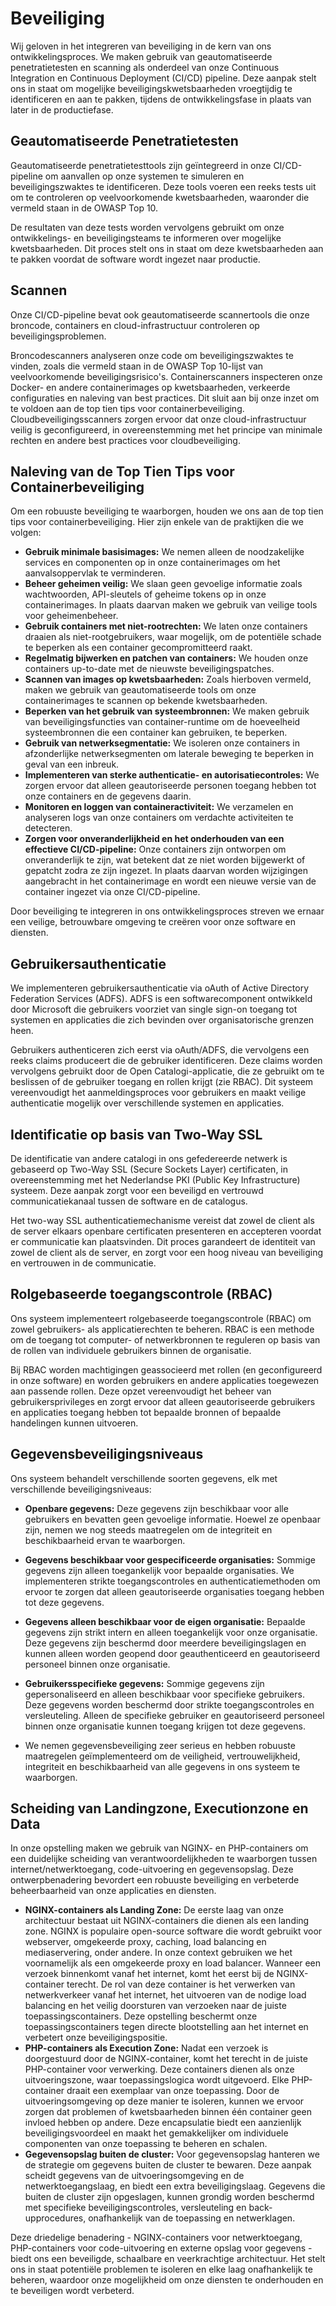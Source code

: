 # Beveiliging

Wij geloven in het integreren van beveiliging in de kern van ons ontwikkelingsproces. We maken gebruik van geautomatiseerde penetratietesten en scanning als onderdeel van onze Continuous Integration en Continuous Deployment (CI/CD) pipeline. Deze aanpak stelt ons in staat om mogelijke beveiligingskwetsbaarheden vroegtijdig te identificeren en aan te pakken, tijdens de ontwikkelingsfase in plaats van later in de productiefase.

## Geautomatiseerde Penetratietesten

Geautomatiseerde penetratietesttools zijn geïntegreerd in onze CI/CD-pipeline om aanvallen op onze systemen te simuleren en beveiligingszwaktes te identificeren. Deze tools voeren een reeks tests uit om te controleren op veelvoorkomende kwetsbaarheden, waaronder die vermeld staan in de OWASP Top 10.

De resultaten van deze tests worden vervolgens gebruikt om onze ontwikkelings- en beveiligingsteams te informeren over mogelijke kwetsbaarheden. Dit proces stelt ons in staat om deze kwetsbaarheden aan te pakken voordat de software wordt ingezet naar productie.

## Scannen

Onze CI/CD-pipeline bevat ook geautomatiseerde scannertools die onze broncode, containers en cloud-infrastructuur controleren op beveiligingsproblemen.

Broncodescanners analyseren onze code om beveiligingszwaktes te vinden, zoals die vermeld staan in de OWASP Top 10-lijst van veelvoorkomende beveiligingsrisico's.
Containerscanners inspecteren onze Docker- en andere containerimages op kwetsbaarheden, verkeerde configuraties en naleving van best practices. Dit sluit aan bij onze inzet om te voldoen aan de top tien tips voor containerbeveiliging.
Cloudbeveiligingsscanners zorgen ervoor dat onze cloud-infrastructuur veilig is geconfigureerd, in overeenstemming met het principe van minimale rechten en andere best practices voor cloudbeveiliging.

## Naleving van de Top Tien Tips voor Containerbeveiliging

Om een robuuste beveiliging te waarborgen, houden we ons aan de top tien tips voor containerbeveiliging. Hier zijn enkele van de praktijken die we volgen:

*   **Gebruik minimale basisimages:** We nemen alleen de noodzakelijke services en componenten op in onze containerimages om het aanvalsoppervlak te verminderen.
*   **Beheer geheimen veilig:** We slaan geen gevoelige informatie zoals wachtwoorden, API-sleutels of geheime tokens op in onze containerimages. In plaats daarvan maken we gebruik van veilige tools voor geheimenbeheer.
*   **Gebruik containers met niet-rootrechten:** We laten onze containers draaien als niet-rootgebruikers, waar mogelijk, om de potentiële schade te beperken als een container gecompromitteerd raakt.
*   **Regelmatig bijwerken en patchen van containers:** We houden onze containers up-to-date met de nieuwste beveiligingspatches.
*   **Scannen van images op kwetsbaarheden:** Zoals hierboven vermeld, maken we gebruik van geautomatiseerde tools om onze containerimages te scannen op bekende kwetsbaarheden.
*   **Beperken van het gebruik van systeembronnen:** We maken gebruik van beveiligingsfuncties van container-runtime om de hoeveelheid systeembronnen die een container kan gebruiken, te beperken.
*   **Gebruik van netwerksegmentatie:** We isoleren onze containers in afzonderlijke netwerksegmenten om laterale beweging te beperken in geval van een inbreuk.
*   **Implementeren van sterke authenticatie- en autorisatiecontroles:** We zorgen ervoor dat alleen geautoriseerde personen toegang hebben tot onze containers en de gegevens daarin.
*   **Monitoren en loggen van containeractiviteit:** We verzamelen en analyseren logs van onze containers om verdachte activiteiten te detecteren.
*   **Zorgen voor onveranderlijkheid en het onderhouden van een effectieve CI/CD-pipeline:** Onze containers zijn ontworpen om onveranderlijk te zijn, wat betekent dat ze niet worden bijgewerkt of gepatcht zodra ze zijn ingezet. In plaats daarvan worden wijzigingen aangebracht in het containerimage en wordt een nieuwe versie van de container ingezet via onze CI/CD-pipeline.

Door beveiliging te integreren in ons ontwikkelingsproces streven we ernaar een veilige, betrouwbare omgeving te creëren voor onze software en diensten.

## Gebruikersauthenticatie

We implementeren gebruikersauthenticatie via oAuth of Active Directory Federation Services (ADFS). ADFS is een softwarecomponent ontwikkeld door Microsoft die gebruikers voorziet van single sign-on toegang tot systemen en applicaties die zich bevinden over organisatorische grenzen heen.

Gebruikers authenticeren zich eerst via oAuth/ADFS, die vervolgens een reeks claims produceert die de gebruiker identificeren. Deze claims worden vervolgens gebruikt door de Open Catalogi-applicatie, die ze gebruikt om te beslissen of de gebruiker toegang en rollen krijgt (zie RBAC). Dit systeem vereenvoudigt het aanmeldingsproces voor gebruikers en maakt veilige authenticatie mogelijk over verschillende systemen en applicaties.

## Identificatie op basis van Two-Way SSL

De identificatie van andere catalogi in ons gefedereerde netwerk is gebaseerd op Two-Way SSL (Secure Sockets Layer) certificaten, in overeenstemming met het Nederlandse PKI (Public Key Infrastructure) systeem. Deze aanpak zorgt voor een beveiligd en vertrouwd communicatiekanaal tussen de software en de catalogus.

Het two-way SSL authenticatiemechanisme vereist dat zowel de client als de server elkaars openbare certificaten presenteren en accepteren voordat er communicatie kan plaatsvinden. Dit proces garandeert de identiteit van zowel de client als de server, en zorgt voor een hoog niveau van beveiliging en vertrouwen in de communicatie.

## Rolgebaseerde toegangscontrole (RBAC)

Ons systeem implementeert rolgebaseerde toegangscontrole (RBAC) om zowel gebruikers- als applicatierechten te beheren. RBAC is een methode om de toegang tot computer- of netwerkbronnen te reguleren op basis van de rollen van individuele gebruikers binnen de organisatie.

Bij RBAC worden machtigingen geassocieerd met rollen (en geconfigureerd in onze software) en worden gebruikers en andere applicaties toegewezen aan passende rollen. Deze opzet vereenvoudigt het beheer van gebruikersprivileges en zorgt ervoor dat alleen geautoriseerde gebruikers en applicaties toegang hebben tot bepaalde bronnen of bepaalde handelingen kunnen uitvoeren.

## Gegevensbeveiligingsniveaus

Ons systeem behandelt verschillende soorten gegevens, elk met verschillende beveiligingsniveaus:

*   **Openbare gegevens:** Deze gegevens zijn beschikbaar voor alle gebruikers en bevatten geen gevoelige informatie. Hoewel ze openbaar zijn, nemen we nog steeds maatregelen om de integriteit en beschikbaarheid ervan te waarborgen.

*   **Gegevens beschikbaar voor gespecificeerde organisaties:** Sommige gegevens zijn alleen toegankelijk voor bepaalde organisaties. We implementeren strikte toegangscontroles en authenticatiemethoden om ervoor te zorgen dat alleen geautoriseerde organisaties toegang hebben tot deze gegevens.

*   **Gegevens alleen beschikbaar voor de eigen organisatie:** Bepaalde gegevens zijn strikt intern en alleen toegankelijk voor onze organisatie. Deze gegevens zijn beschermd door meerdere beveiligingslagen en kunnen alleen worden geopend door geauthenticeerd en geautoriseerd personeel binnen onze organisatie.

*   **Gebruikersspecifieke gegevens:** Sommige gegevens zijn gepersonaliseerd en alleen beschikbaar voor specifieke gebruikers. Deze gegevens worden beschermd door strikte toegangscontroles en versleuteling. Alleen de specifieke gebruiker en geautoriseerd personeel binnen onze organisatie kunnen toegang krijgen tot deze gegevens.

*   We nemen gegevensbeveiliging zeer serieus en hebben robuuste maatregelen geïmplementeerd om de veiligheid, vertrouwelijkheid, integriteit en beschikbaarheid van alle gegevens in ons systeem te waarborgen.

## Scheiding van Landingzone, Executionzone en Data

In onze opstelling maken we gebruik van NGINX- en PHP-containers om een ​​duidelijke scheiding van verantwoordelijkheden te waarborgen tussen internet/netwerktoegang, code-uitvoering en gegevensopslag. Deze ontwerpbenadering bevordert een robuuste beveiliging en verbeterde beheerbaarheid van onze applicaties en diensten.

*   **NGINX-containers als Landing Zone:** De eerste laag van onze architectuur bestaat uit NGINX-containers die dienen als een landing zone. NGINX is populaire open-source software die wordt gebruikt voor webserver, omgekeerde proxy, caching, load balancing en mediaservering, onder andere. In onze context gebruiken we het voornamelijk als een omgekeerde proxy en load balancer. Wanneer een verzoek binnenkomt vanaf het internet, komt het eerst bij de NGINX-container terecht. De rol van deze container is het verwerken van netwerkverkeer vanaf het internet, het uitvoeren van de nodige load balancing en het veilig doorsturen van verzoeken naar de juiste toepassingscontainers. Deze opstelling beschermt onze toepassingscontainers tegen directe blootstelling aan het internet en verbetert onze beveiligingspositie.
*   **PHP-containers als Execution Zone:** Nadat een verzoek is doorgestuurd door de NGINX-container, komt het terecht in de juiste PHP-container voor verwerking. Deze containers dienen als onze uitvoeringszone, waar toepassingslogica wordt uitgevoerd. Elke PHP-container draait een exemplaar van onze toepassing. Door de uitvoeringsomgeving op deze manier te isoleren, kunnen we ervoor zorgen dat problemen of kwetsbaarheden binnen één container geen invloed hebben op andere. Deze encapsulatie biedt een aanzienlijk beveiligingsvoordeel en maakt het gemakkelijker om individuele componenten van onze toepassing te beheren en schalen.
*   **Gegevensopslag buiten de cluster:** Voor gegevensopslag hanteren we de strategie om gegevens buiten de cluster te bewaren. Deze aanpak scheidt gegevens van de uitvoeringsomgeving en de netwerktoegangslaag, en biedt een extra beveiligingslaag. Gegevens die buiten de cluster zijn opgeslagen, kunnen grondig worden beschermd met specifieke beveiligingscontroles, versleuteling en back-upprocedures, onafhankelijk van de toepassing en netwerklagen.

Deze driedelige benadering - NGINX-containers voor netwerktoegang, PHP-containers voor code-uitvoering en externe opslag voor gegevens - biedt ons een beveiligde, schaalbare en veerkrachtige architectuur. Het stelt ons in staat potentiële problemen te isoleren en elke laag onafhankelijk te beheren, waardoor onze mogelijkheid om onze diensten te onderhouden en te beveiligen wordt verbeterd.
